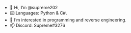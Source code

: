 - 👋 Hi, I’m @supreme202
- ⌨️ Languages: Python & C#.
- 👀 I’m interested in programming and reverse engineering.
- 📫 Discord: Supreme#3276
